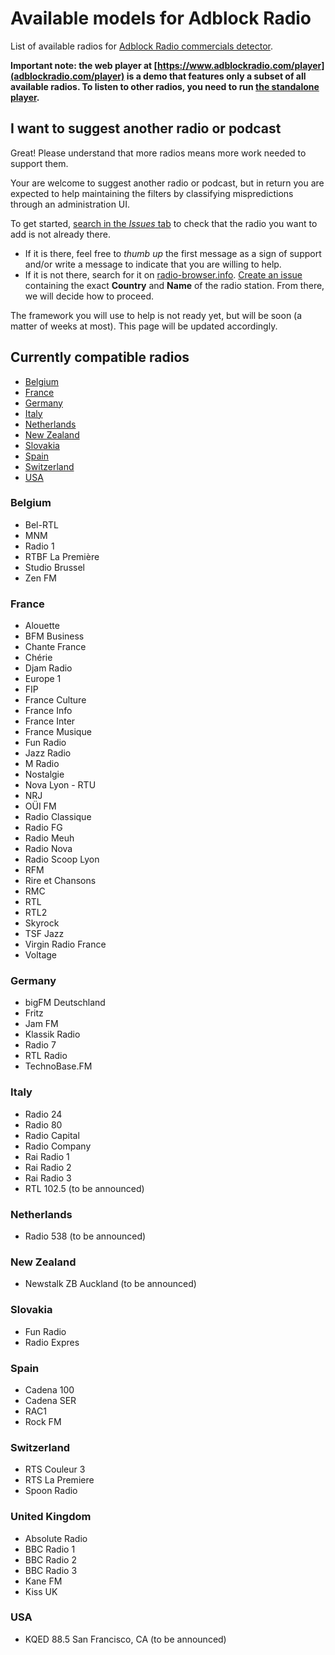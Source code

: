 # Available models for Adblock Radio
List of available radios for [Adblock Radio commercials detector](https://www.adblockradio.com/).

**Important note: the web player at [https://www.adblockradio.com/player](adblockradio.com/player) is a demo that features only a subset of all available radios. To listen to other radios, you need to run [the standalone player](https://github.com/adblockradio/buffer-player).**

## I want to suggest another radio or podcast
Great! Please understand that more radios means more work needed to support them.

Your are welcome to suggest another radio or podcast, but in return you are expected to help maintaining the filters by classifying mispredictions through an administration UI.

To get started, [search in the *Issues* tab](https://github.com/adblockradio/available-models/issues) to check that the radio you want to add is not already there.
* If it is there, feel free to *thumb up* the first message as a sign of support and/or write a message to indicate that you are willing to help.
* If it is not there, search for it on [radio-browser.info](https://www.radio-browser.info/gui/#/). [Create an issue](https://github.com/adblockradio/available-models/issues/new/choose) containing the exact **Country** and **Name** of the radio station. From there, we will decide how to proceed.

The framework you will use to help is not ready yet, but will be soon (a matter of weeks at most). This page will be updated accordingly.

## Currently compatible radios

- [Belgium](/#Belgium)
- [France](/#France)
- [Germany](/#Germany)
- [Italy](/#Italy)
- [Netherlands](/#Netherlands)
- [New Zealand](/#New%20Zealand)
- [Slovakia](/#Slovakia)
- [Spain](/#Spain)
- [Switzerland](/#Switzerland)
- [USA](/#USA)

### Belgium
- Bel-RTL
- MNM
- Radio 1
- RTBF La Première
- Studio Brussel
- Zen FM

### France
- Alouette
- BFM Business
- Chante France
- Chérie
- Djam Radio
- Europe 1
- FIP
- France Culture
- France Info
- France Inter
- France Musique
- Fun Radio
- Jazz Radio
- M Radio
- Nostalgie
- Nova Lyon - RTU
- NRJ
- OÜI FM
- Radio Classique
- Radio FG
- Radio Meuh
- Radio Nova
- Radio Scoop Lyon
- RFM
- Rire et Chansons
- RMC
- RTL
- RTL2
- Skyrock
- TSF Jazz
- Virgin Radio France
- Voltage

### Germany
- bigFM Deutschland
- Fritz
- Jam FM
- Klassik Radio
- Radio 7
- RTL Radio
- TechnoBase.FM

### Italy
- Radio 24
- Radio 80
- Radio Capital
- Radio Company
- Rai Radio 1
- Rai Radio 2
- Rai Radio 3
- RTL 102.5 (to be announced)

### Netherlands
- Radio 538 (to be announced)

### New Zealand
- Newstalk ZB Auckland (to be announced)

### Slovakia
- Fun Radio
- Radio Expres

### Spain
- Cadena 100
- Cadena SER
- RAC1
- Rock FM

### Switzerland
- RTS Couleur 3
- RTS La Premiere
- Spoon Radio

### United Kingdom
- Absolute Radio
- BBC Radio 1
- BBC Radio 2
- BBC Radio 3
- Kane FM
- Kiss UK

### USA
- KQED 88.5 San Francisco, CA (to be announced)
